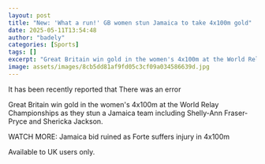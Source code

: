```yaml
---
layout: post
title: "New: 'What a run!' GB women stun Jamaica to take 4x100m gold"
date: 2025-05-11T13:54:48
author: "badely"
categories: [Sports]
tags: []
excerpt: "Great Britain win gold in the women's 4x100m at the World Relay Championships as they stun a Jamaica team including Shelly-Ann Fraser-Pryce and Sheric"
image: assets/images/8cb5dd81af9fd05c3cf09a034586639d.jpg
---
```


It has been recently reported that There was an error

Great Britain win gold in the women's 4x100m at the World Relay Championships as they stun a Jamaica team including Shelly-Ann Fraser-Pryce and Shericka Jackson.

WATCH MORE: Jamaica bid ruined as Forte suffers injury in 4x100m

Available to UK users only.

